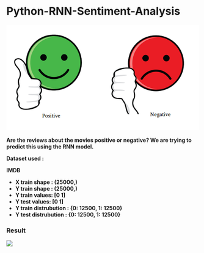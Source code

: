 # Python-RNN-Sentiment-Analysis

<img src = "img/Pozitive_Negative.png" width = 1000 ></img>


<strong> Are the reviews about the movies positive or negative? We are trying to predict this using the RNN model. </strpng>

Dataset used :

IMDB

<ul>
  
<li> X train shape :  (25000,) </li>
<li> Y train shape :  (25000,) </li>
<li> Y train values:  [0 1] </li>
<li> Y test values:  [0 1] </li>
<li> Y train distrubution :  {0: 12500, 1: 12500} </li>
<li> Y test distrubution :  {0: 12500, 1: 12500} </li>
  
</ul>

### Result
<img src = "img/result(acc-loss).PNG"></img>
